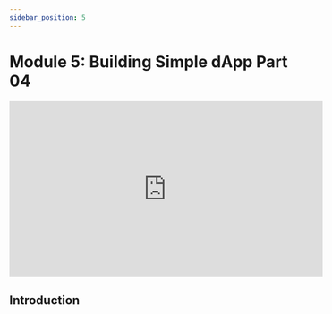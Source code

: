 ```yaml
---
sidebar_position: 5
---
```


# Module 5: Building Simple dApp Part 04

<iframe width="560" height="315" src="https://www.youtube.com/embed/cpwFDBSoB8k" frameborder="0" allow="accelerometer; autoplay; encrypted-media; gyroscope; picture-in-picture" allowfullscreen></iframe>

## Introduction

